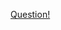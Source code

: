 <a href="https://quera.ir/problemset/contest/6375/%D8%B3%D8%A4%D8%A7%D9%84-%D8%AD%D8%B1%DA%A9%D8%AA-%D8%B1%D9%88%DB%8C-%D8%B8%D8%B1%D9%88%D9%81">Question!</a>
